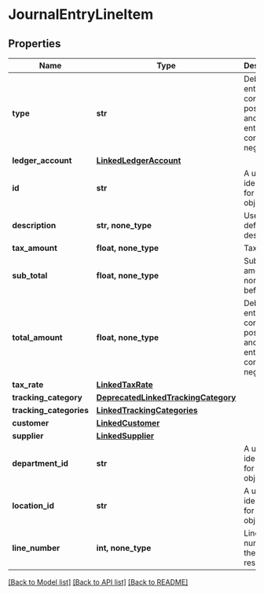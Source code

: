 # JournalEntryLineItem


## Properties
Name | Type | Description | Notes
------------ | ------------- | ------------- | -------------
**type** | **str** | Debit entries are considered positive, and credit entries are considered negative. | 
**ledger_account** | [**LinkedLedgerAccount**](LinkedLedgerAccount.md) |  | 
**id** | **str** | A unique identifier for an object. | [optional] [readonly] 
**description** | **str, none_type** | User defined description | [optional] 
**tax_amount** | **float, none_type** | Tax amount | [optional] 
**sub_total** | **float, none_type** | Sub-total amount, normally before tax. | [optional] 
**total_amount** | **float, none_type** | Debit entries are considered positive, and credit entries are considered negative. | [optional] 
**tax_rate** | [**LinkedTaxRate**](LinkedTaxRate.md) |  | [optional] 
**tracking_category** | [**DeprecatedLinkedTrackingCategory**](DeprecatedLinkedTrackingCategory.md) |  | [optional] 
**tracking_categories** | [**LinkedTrackingCategories**](LinkedTrackingCategories.md) |  | [optional] 
**customer** | [**LinkedCustomer**](LinkedCustomer.md) |  | [optional] 
**supplier** | [**LinkedSupplier**](LinkedSupplier.md) |  | [optional] 
**department_id** | **str** | A unique identifier for an object. | [optional] [readonly] 
**location_id** | **str** | A unique identifier for an object. | [optional] [readonly] 
**line_number** | **int, none_type** | Line number of the resource | [optional] 

[[Back to Model list]](../../README.md#documentation-for-models) [[Back to API list]](../../README.md#documentation-for-api-endpoints) [[Back to README]](../../README.md)


